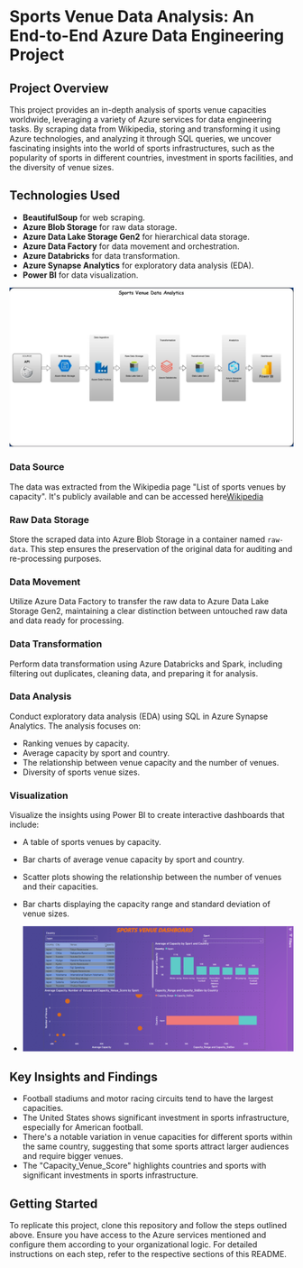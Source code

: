 # Sports Venue Data Analysis: An End-to-End Azure Data Engineering Project

## Project Overview
This project provides an in-depth analysis of sports venue capacities worldwide, leveraging a variety of Azure services for data engineering tasks. By scraping data from Wikipedia, storing and transforming it using Azure technologies, and analyzing it through SQL queries, we uncover fascinating insights into the world of sports infrastructures, such as the popularity of sports in different countries, investment in sports facilities, and the diversity of venue sizes.

## Technologies Used
- **BeautifulSoup** for web scraping.
- **Azure Blob Storage** for raw data storage.
- **Azure Data Lake Storage Gen2** for hierarchical data storage.
- **Azure Data Factory** for data movement and orchestration.
- **Azure Databricks** for data transformation.
- **Azure Synapse Analytics** for exploratory data analysis (EDA).
- **Power BI** for data visualization.

![](Images/Img1.jpg)

### Data Source
The data was extracted from the Wikipedia page "List of sports venues by capacity". It's publicly available and can be accessed here[Wikipedia](https://en.wikipedia.org/wiki/List_of_sports_venues_by_capacity)

### Raw Data Storage
Store the scraped data into Azure Blob Storage in a container named `raw-data`. This step ensures the preservation of the original data for auditing and re-processing purposes.

### Data Movement
Utilize Azure Data Factory to transfer the raw data to Azure Data Lake Storage Gen2, maintaining a clear distinction between untouched raw data and data ready for processing.

### Data Transformation
Perform data transformation using Azure Databricks and Spark, including filtering out duplicates, cleaning data, and preparing it for analysis.

### Data Analysis
Conduct exploratory data analysis (EDA) using SQL in Azure Synapse Analytics. The analysis focuses on:
- Ranking venues by capacity.
- Average capacity by sport and country.
- The relationship between venue capacity and the number of venues.
- Diversity of sports venue sizes.

### Visualization
Visualize the insights using Power BI to create interactive dashboards that include:
- A table of sports venues by capacity.
- Bar charts of average venue capacity by sport and country.
- Scatter plots showing the relationship between the number of venues and their capacities.
- Bar charts displaying the capacity range and standard deviation of venue sizes.

- ![](Images/Img2.png)

## Key Insights and Findings
- Football stadiums and motor racing circuits tend to have the largest capacities.
- The United States shows significant investment in sports infrastructure, especially for American football.
- There's a notable variation in venue capacities for different sports within the same country, suggesting that some sports attract larger audiences and require bigger venues.
- The "Capacity_Venue_Score" highlights countries and sports with significant investments in sports infrastructure.

## Getting Started
To replicate this project, clone this repository and follow the steps outlined above. Ensure you have access to the Azure services mentioned and configure them according to your organizational logic. For detailed instructions on each step, refer to the respective sections of this README.

